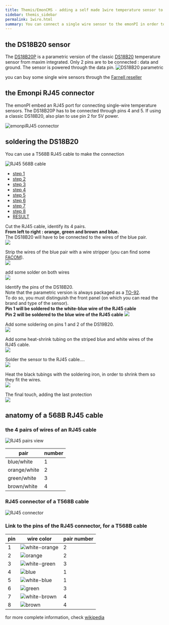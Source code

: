 ```yaml
---
title: Themis/EmonCMS - adding a self made 1wire temperature sensor to the emonPI
sidebar: themis_sidebar
permalink: 1wire.html
summary: You can connect a single wire sensor to the emonPI in order to monitor the temperature inside the Themis main box, which can be in a very hot place...this post explains how to build yourself the sensor from the electronic component, using a RJ45 cable.
---
```


## the DS18B20 sensor
The [DS18B20P](DS18B20-PAR.pdf) is a parametric version of the classic [DS18B20](DS18B20.pdf) temperature sensor from maxim integrated. Only 2 pins are to be connected : data and ground. The sensor is powered through the data pin.
![DS18B20 parametric](DS18B20P.jpg)

you can buy some single wire sensors through the [Farnell reseller](https://fr.farnell.com/maxim-integrated-products/ds18b20-par/capteur-temperature-nv-alarm-3to92/dp/2519162)

## the Emonpi RJ45 connector
The emonPI embed an RJ45 port for connecting single-wire temperature sensors. 
The DS18B20P has to be connected through pins 4 and 5. If using a classic DS18B20, also plan to use pin 2 for 5V power.

![emonpiRJ45 connector](emonpiRJ45connector.jpg)

## soldering the DS18B20
You can use a T568B RJ45 cable to make the connection

![RJ45 568B cable](568B.jpg)

<ul id="profileTabs" class="nav nav-tabs">
    <li class="active"><a href="#a1" data-toggle="tab">step 1</a></li>
    <li><a href="#a2" data-toggle="tab">step 2</a></li>
    <li><a href="#a3" data-toggle="tab">step 3</a></li>
    <li><a href="#a4" data-toggle="tab">step 4</a></li>
    <li><a href="#a5" data-toggle="tab">step 5</a></li>
    <li><a href="#a6" data-toggle="tab">step 6</a></li>
    <li><a href="#a7" data-toggle="tab">step 7</a></li>
    <li><a href="#a8" data-toggle="tab">step 8</a></li>
    <li><a href="#a9" data-toggle="tab">RESULT</a></li>
</ul>

<div class="tab-content">

<div role="tabpanel" class="tab-pane active" id="a1">
<p>Cut the RJ45 cable, identify its 4 pairs.
<br>
<b>From left to right : orange, green and brown and blue.</b>
<br>The DS18B20 will have to be connected to the wires of the blue pair.
<br>
<img src="pages/themis/add1wire/a1_RJ45_blue_pair.png">
</p>
</div>

<div role="tabpanel" class="tab-pane" id="a2">
<p>Strip the wires of the blue pair with a wire stripper (you can find some <a class="card-link" href="https://www.fac18.eu/dz-fr/categorie/electricite">FACOM</a>).
<br>
<img src="pages/themis/add1wire/a2_strip_blue_wires.png">
</p>
</div>

<div role="tabpanel" class="tab-pane" id="a3">
<p>add some solder on both wires<br>
<img src="pages/themis/add1wire/a3_solder_on_blue_wires.png">
</p>
</div>

<div role="tabpanel" class="tab-pane" id="a4">
<p>Identify the pins of the DS18B20. 
<br>
Note that the parametric version is always packaged as a <a href="https://en.wikipedia.org/wiki/TO-92">TO-92</a>.
<br>
To do so, you must distinguish the front panel (on which you can read the brand and type of the sensor).
<br>
<b>Pin 1 will be soldered to the white-blue wire of the RJ45 cable</b>
<br>
<b>Pin 2 will be soldered to the blue wire of the RJ45 cable</b>
<img src="pages/themis/add1wire/a4_TO-92_Front_and_back_view_with_Pin_Numbers.png">
</p>
</div>

<div role="tabpanel" class="tab-pane" id="a5">
<p>Add some soldering on pins 1 and 2 of the DS19B20.
<br>
<img src="pages/themis/add1wire/a5_1wire_sensor_w_solder.png">
</p>
</div>

<div role="tabpanel" class="tab-pane" id="a6">
<p>
Add some heat-shrink tubing on the striped blue and white wires of the RJ45 cable.
<br>
<img src="pages/themis/add1wire/a6_add_heat_shrink.png">
</p>
</div>

<div role="tabpanel" class="tab-pane" id="a7">
<p>
Solder the sensor to the RJ45 cable....
<br>
<img src="pages/themis/add1wire/a7_soldering.png">
</p>
</div> 

<div role="tabpanel" class="tab-pane" id="a8">
<p>
Heat the black tubings with the soldering iron, in order to shrink them so they fit the wires.
<br>
<img src="pages/themis/add1wire/a8_shrink_the_tube.png">
</p>
</div> 

<div role="tabpanel" class="tab-pane" id="a9">
<p>
The final touch, adding the last protection
<br>
<img src="pages/themis/add1wire/final.jpg">
</p>
</div> 

</div>



## anatomy of a 568B RJ45 cable

### the 4 pairs of wires of an RJ45 cable

![RJ45 pairs view](ethernet_Pairs.jpg)

pair|number
--|--
blue/white|1
orange/white|2
green/white|3
brown/white|4

### RJ45 connector of a T568B cable

![RJ45 connector](Rj45plug-8p8c.png)

### Link to the pins of the RJ45 connector, for a T568B cable

pin|wire color|pair number
--|--|--
1|![white-orange](90px-Wire_white_orange_stripe.svg.png)|2
2|![orange](90px-Wire_orange.svg.png)|2
3|![white-green](90px-Wire_white_green_stripe.svg.png)|3
4|![blue](90px-Wire_blue.svg.png)|1
5|![white-blue](90px-Wire_white_blue_stripe.svg.png)|1
6|![green](Wire_green.svg.png)|3
7|![white-brown](90px-Wire_white_brown_stripe.svg.png)|4
8|![brown](90px-Wire_brown.svg.png)|4

for more complete information, check [wikipedia](https://fr.wikipedia.org/wiki/RJ45)
